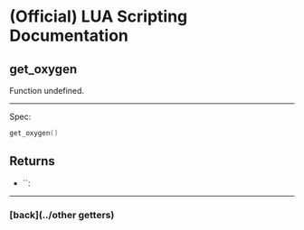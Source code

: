 
# (Official) LUA Scripting Documentation

## get_oxygen

Function undefined.

___

Spec:

```lua
get_oxygen()
```

## Returns

- ``: 

___

### [back](../other getters)
